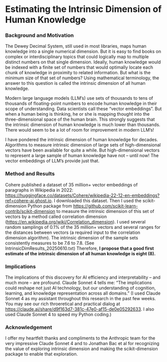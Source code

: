 # Estimating the Intrinsic Dimension of Human Knowledge

### Background and Motivation

The Dewey Decimal System, still used in most libraries, maps human knowledge into a single numerical dimension. But it is easy to find books on complex or interdisciplinary topics that could logically map to multiple distinct numbers on that single dimension. Ideally, human knowledge would be indexed with a finite set of numbers that would optimally locate each chunk of knowledge in proximity to related information. But what is the minimum size of that set of numbers? Using mathematical terminology, the answer to this question is called the intrinsic dimension of all human knowledge.

Modern large language models (LLM’s) use sets of thousands to tens of thousands of floating-point numbers to encode human knowledge in their scope of understanding. Data scientists call these “vector embeddings”. But when a human being is thinking, he or she is mapping thought into the three-dimensional space of the human brain. This strongly suggests that the intrinsic dimension of human knowledge is much lower than thousands. There would seem to be a lot of room for improvement in modern LLM’s!

I have pondered the intrinsic dimension of human knowledge for decades. Algorithms to measure intrinsic dimension of large sets of high-dimensional vectors have been available for quite a while. But high-dimensional vectors to represent a large sample of human knowledge have not – until now! The vector embeddings of LLM’s provide just that.

### Method and Results

Cohere published a dataset of 35 million+ vector embeddings of paragraphs in Wikipedia in 2022: https://huggingface.co/datasets/Cohere/wikipedia-22-12-en-embeddings?ref=cohere-ai.ghost.io. I downloaded this dataset. Then I used the scikit-dimension Python package from https://github.com/scikit-learn-contrib/scikit-dimension to measure the intrinsic dimension of this set of vectors by a method called correlation dimension (https://en.wikipedia.org/wiki/Correlation_dimension). I used several random samplings of 0.1% of the 35 million+ vectors and several ranges for the distances between vectors (a required input to the correlation dimension algorithm). The intrinsic dimension of the sample sets consistently measures to be 7.6 to 7.8. (See IntrinsicDimResults_20250610.txt) Therefore, **I propose that a good first estimate of the intrinsic dimension of all human knowledge is eight (8).**

### Implications

The implications of this discovery for AI efficiency and interpretability – and much more – are profound. Claude Sonnet 4 tells me: “The implications could reshape not just AI technology, but our understanding of cognition, learning, and knowledge representation across all domains.” (I used Claude Sonnet 4 as my assistant throughout this research in the past few weeks. You may see our rich throeretical and practical dialog at https://claude.ai/share/d9f163d7-381c-47e0-af15-de0e05292633. I also used Claude Sonnet 4 to speed my Python coding.)

### Acknowledgement

I offer my heartfelt thanks and compliments to the Anthropic team for the very impressive Claude Sonnet 4 and to Jonathan Bac et al for recognizing the value of exploring intrinsic dimension and making the scikit-dimension package to enable that exploration. 
